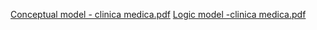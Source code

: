 [Conceptual model - clinica medica.pdf](https://github.com/user-attachments/files/16018898/Conceptual.model.-.clinica.medica.pdf)
[Logic model -clinica medica.pdf](https://github.com/user-attachments/files/16018902/Logic.model.-clinica.medica.pdf)

